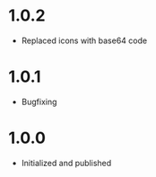 # 1.0.2

* Replaced icons with base64 code


# 1.0.1

* Bugfixing


# 1.0.0

* Initialized and published